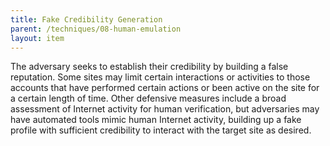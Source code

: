 ```yaml
---
title: Fake Credibility Generation
parent: /techniques/08-human-emulation
layout: item
---
```


<p>The adversary seeks to establish their credibility by building a false reputation. Some sites may limit certain interactions or activities to those accounts that have performed certain actions or been active on the site for a certain length of time. Other defensive measures include a broad assessment of Internet activity for human verification, but adversaries may have automated tools mimic human Internet activity, building up a fake profile with sufficient credibility to interact with the target site as desired.</p>
